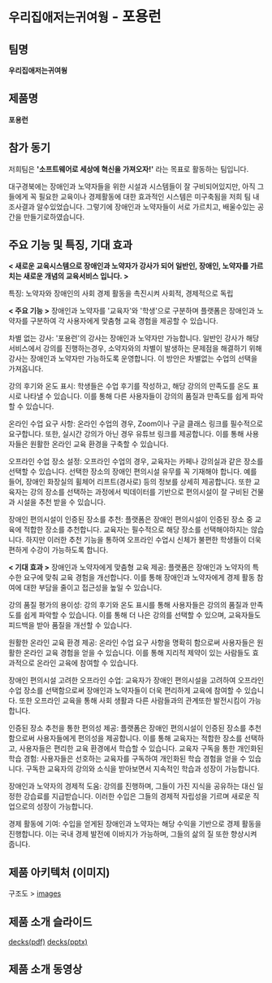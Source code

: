 # `우리집애저는귀여웡` - 포용런
## 팀명

**우리집애저는귀여웡**

## 제품명

**포용런**

## 참가 동기

저희팀은 **'소프트웨어로 세상에 혁신을 가져오자!'** 라는 목표로 활동하는 팀입니다.

대구경북에는 장애인과 노약자들을 위한 시설과 시스템들이 잘 구비되어있지만, 아직 그들에게 꼭 필요한 교육이나 경제활동에 대한
효과적인 시스템은 미구축됨을 저희 팀 내 조사결과 알수있었습니다. 그렇기에 장애인과 노약자들이 서로 가르치고, 배울수있는 공간을 만들기로하였습니다.

## 주요 기능 및 특징, 기대 효과

**< 새로운 교육시스템으로 장애인과 노약자가 강사가 되어 일반인, 장애인, 노약자를 가르치는 새로운 개념의 교육서비스 입니다. >**


특징: 노약자와 장애인의 사회 경제 활동을 촉진시켜 사회적, 경제적으로 독립

**< 주요 기능 >**
장애인과 노약자를 '교육자'와 '학생'으로 구분하며 플랫폼은 장애인과 노약자를 구분하여 각 사용자에게 맞춤형 교육 경험을 제공할 수 있습니다.

차별 없는 강사: '포용런'의 강사는 장애인과 노약자만 가능합니다. 일반인 강사가 해당 서비스에서 강의를 진행하는경우, 소약자와의 차별이 발생하는 문제점을 해결하기 위해 강사는 장애인과 노약자만 가능하도록 운영합니다. 이 방안은 차별없는 수업의 선택을 가져옵니다.

강의 후기와 온도 표시: 학생들은 수업 후기를 작성하고, 해당 강의의 만족도를 온도 표시로 나타낼 수 있습니다. 이를 통해 다른 사용자들이 강의의 품질과 만족도를 쉽게 파악할 수 있습니다.

온라인 수업 요구 사항: 온라인 수업의 경우, Zoom이나 구글 클래스 링크를 필수적으로 요구합니다. 또한, 실시간 강의가 아닌 경우 유튜브 링크를 제공합니다. 이를 통해 사용자들은 원활한 온라인 교육 환경을 구축할 수 있습니다.

오프라인 수업 장소 설정: 오프라인 수업의 경우, 교육자는 카페나 강의실과 같은 장소를 선택할 수 있습니다. 선택한 장소의 장애인 편의시설 유무를 꼭 기재해야 합니다. 예를 들어, 장애인 화장실의 휠체어 리프트(경사로) 등의 정보를 상세히 제공합니다. 또한 교육자는 강의 장소를 선택하는 과정에서 빅데이터를 기반으로 편의시설이 잘 구비된 건물과 시설을 추천 받을 수 있습니다.

장애인 편의시설이 인증된 장소를 추천: 플랫폼은 장애인 편의시설이 인증된 장소 중 교육에 적합한 장소를 추천합니다. 교육자는 필수적으로 해당 장소를 선택해야하지는 않습니다. 하지만 이러한 추천 기능을 통하여 오프라인 수업시 신체가 불편한 학생들이 더욱 편하게 수강이 가능하도록 합니다.


**< 기대 효과 >**
장애인과 노약자에게 맞춤형 교육 제공: 플랫폼은 장애인과 노약자의 특수한 요구에 맞춰 교육 경험을 개선합니다. 이를 통해 장애인과 노약자에게 경제 활동 참여에 대한 부담을 줄이고 접근성을 높일 수 있습니다.

강의 품질 평가의 용이성: 강의 후기와 온도 표시를 통해 사용자들은 강의의 품질과 만족도를 쉽게 파악할 수 있습니다. 이를 통해 더 나은 강의를 선택할 수 있으며, 교육자들도 피드백을 받아 품질을 개선할 수 있습니다.

원활한 온라인 교육 환경 제공: 온라인 수업 요구 사항을 명확히 함으로써 사용자들은 원활한 온라인 교육 경험을 얻을 수 있습니다. 이를 통해 지리적 제약이 있는 사람들도 효과적으로 온라인 교육에 참여할 수 있습니다.

장애인 편의시설 고려한 오프라인 수업: 교육자가 장애인 편의시설을 고려하여 오프라인 수업 장소를 선택함으로써 장애인과 노약자들이 더욱 편리하게 교육에 참여할 수 있습니다. 또한 오프라인 교육을 통해 사회 생활과 다른 사람들과의 관계또한 발전시킴이 가능합니다.

인증된 장소 추천을 통한 편의성 제공: 플랫폼은 장애인 편의시설이 인증된 장소를 추천함으로써 사용자들에게 편의성을 제공합니다. 이를 통해 교육자는 적합한 장소를 선택하고, 사용자들은 편리한 교육 환경에서 학습할 수 있습니다.
교육자 구독을 통한 개인화된 학습 경험: 사용자들은 선호하는 교육자를 구독하여 개인화된 학습 경험을 얻을 수 있습니다. 구독한 교육자의 강의와 소식을 받아보면서 지속적인 학습과 성장이 가능합니다.

장애인과 노약자의 경제적 도움: 강의를 진행하며, 그들이 가진 지식을 공유하는 대신 일정한 강습료를 지급받습니다. 이러한 수입은 그들의 경제적 자립성을 기르며 새로운 직업으로의 성장이 가능합니다. 

경제 활동에 기여: 수입을 얻게된 장애인과 노약자는 해당 수익을 기반으로 경제 활동을 진행합니다. 이는 국내 경제 발전에 이바지가 가능하며, 그들의 삶의 질 또한 향상시켜 줍니다.


## 제품 아키텍처 (이미지)
구조도 > [images](./images/info1.png)


## 제품 소개 슬라이드
[decks(pdf)](./decks/hackersground.pdf)
[decks(pptx)](./decks/hakersground.pptx)


## 제품 소개 동영상
<!--
제품 또는 서비스를 소개하는 동영상을 YouTube와 같은 곳에 업로드하고 동영상 링크를 적어주세요.
<!--
